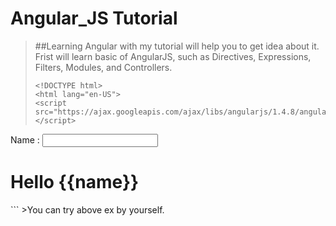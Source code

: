 # Angular_JS Tutorial
>##Learning Angular with my tutorial will help you to get idea about it.
> Frist will learn basic of AngularJS, such as Directives, Expressions, Filters, Modules, and Controllers.
>```angularjs
><!DOCTYPE html>
><html lang="en-US">
><script src="https://ajax.googleapis.com/ajax/libs/angularjs/1.4.8/angular.min.js"></script>
<body>

<div ng-app="">
  <p>Name : <input type="text" ng-model="name"></p>
  <h1>Hello {{name}}</h1>
</div>

</body>
</html>
```
>You can try above ex by yourself.
